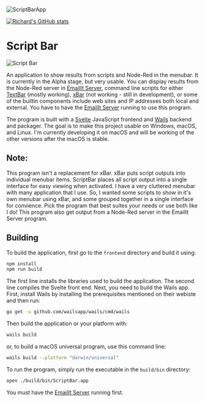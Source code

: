 ![ScriptBarApp](https://socialify.git.ci/raguay/scriptbarapp/image?description=1&font=Raleway&forks=1&issues=1&language=1&owner=1&pattern=Circuit%20Board&pulls=1&stargazers=1&theme=Dark)

[![Richard's GitHub stats](https://github-readme-stats.vercel.app/api?username=raguay)](https://github.com/anuraghazra/github-readme-stats)

# Script Bar

![Script Bar](https://github.com/raguay/ScriptBarApp/blob/main/img/ScriptBar.jpg?raw=truehttps)

An application to show results from scripts and Node-Red in the menubar. It is currently in the Alpha stage, but very usable. You can display results from the Node-Red server in [EmailIt Server](https://github.com/raguay/EmailItServer), command line scripts for either [TextBar](http://richsomerfield.com/apps/textbar/) (mostly working), [xBar](https://github.com/matryer/xbar) (not working - still in development), or some of the builtin components include web sites and IP addresses both local and external. You have to have the [EmailIt Server](https://github.com/raguay/EmailItServer) running to use this program.

The program is built with a [Svelte](https://svelte.dev/) JavaScript frontend and [Wails](https://wails.app/) backend and packager. The goal is to make this project usable on Windows, macOS, and Linux. I'm currently developing it on macOS and will be working of the other versions after the macOS is stable. 

## Note:

This program isn't a replacement for xBar. xBar puts script outputs into individual menubar items. ScriptBar places all script output into a single interface for easy viewing when activated. I have a very cluttered menubar with many application that I use. So, I wanted some scripts to show in it's own menubar using xBar, and some grouped together in a single interface for convience. Pick the program that best suites your needs or use both like I do! This program also get output from a Node-Red server in the EmailIt Server program.

## Building

To build the application, first go to the `frontend` directory and build it using:

```sh
npm install
npm run build
```

The first line installs the libraries used to build the application. The second line compiles the Svelte front end. Next, you need to build the Wails app. First, install Wails by installing the prerequisites mentioned on their webiste and then run:

```sh
go get -u github.com/wailsapp/wails/cmd/wails
```

Then build the application or your platform with:

```sh 
wails build
```

or, to build a macOS universal program, use this command line:

```sh
wails build --platform "darwin/universal"
```

To run the program, simply run the executable in the `build/bin` directory:

```sh 
open ./build/bin/ScriptBar.app
```

You must have the [EmailIt Server](https://github.com/raguay/EmailItServer) running first.

